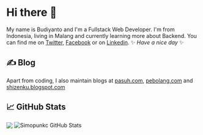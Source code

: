 # Hi there 👋
My name is Budiyanto and I'm a Fullstack Web Developer. I'm from Indonesia, living in Malang and currently learning more about Backend. You can find me on [Twitter][1], [Facebook][2] or on [Linkedin][3]. ✨ _Have a nice day_ ✨

## &#x270d; Blog

Apart from coding, I also maintain blogs at [pasuh.com](https://pasuh.com/), [pebolang.com](https://pebolang.com/) and [shizenku.blogspot.com](https://shizenku.blogspot.com/)

## &#x1f4c8; GitHub Stats

<img align="center" src="https://github-readme-stats.vercel.app/api/top-langs/?username=simopunkc&hide=java,css,html,tex&title_color=ffffff&text_color=c9cacc&icon_color=2bbc8a&bg_color=1d1f21" />
<img align="center" src="https://github-readme-stats.vercel.app/api?username=simopunkc&show_icons=true&line_height=27&count_private=true&title_color=ffffff&text_color=c9cacc&icon_color=2bbc8a&bg_color=1d1f21" alt="Simopunkc GitHub Stats" />

<!-- links to your social media accounts -->

[1]: https://twitter.com/simopunkc
[2]: https://www.facebook.com/simopunkc
[3]: https://www.linkedin.com/in/simopunkc/
[4]: https://www.youtube.com/@budiyantosimo
